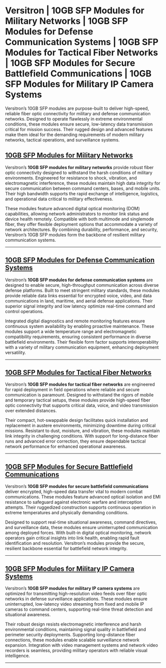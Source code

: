 
# Versitron | 10GB SFP Modules for Military Networks | 10GB SFP Modules for Defense Communication Systems | 10GB SFP Modules for Tactical Fiber Networks | 10GB SFP Modules for Secure Battlefield Communications | 10GB SFP Modules for Military IP Camera Systems

Versitron’s 10GB SFP modules are purpose-built to deliver high-speed, reliable fiber optic connectivity for military and defense communication networks. Designed to operate flawlessly in extreme environmental conditions, these modules ensure secure, low-latency data transmission critical for mission success. Their rugged design and advanced features make them ideal for the demanding requirements of modern military networks, tactical operations, and surveillance systems.


## [10GB SFP Modules for Military Networks](https://www.versitron.com/products/fe10sm-small-formfactor-pluggable-transceivers-lifetime-warranty-10)  
Versitron’s **10GB SFP modules for military networks** provide robust fiber optic connectivity designed to withstand the harsh conditions of military environments. Engineered for resistance to shock, vibration, and electromagnetic interference, these modules maintain high data integrity for secure communication between command centers, bases, and mobile units. Their high bandwidth supports the rapid exchange of intelligence, logistics, and operational data critical to military effectiveness.

These modules feature advanced digital optical monitoring (DOM) capabilities, allowing network administrators to monitor link status and device health remotely. Compatible with both multimode and singlemode fiber, they offer flexible deployment options that accommodate a variety of network architectures. By combining durability, performance, and security, Versitron’s 10GB SFP modules form the backbone of resilient military communication systems.

---

## [10GB SFP Modules for Defense Communication Systems](http://versitron.com/products/femm-small-formfactor-pluggable-transceivers-lifetime-warranty-8)  
Versitron’s **10GB SFP modules for defense communication systems** are designed to enable secure, high-throughput communication across diverse defense platforms. Built to meet stringent military standards, these modules provide reliable data links essential for encrypted voice, video, and data communications in land, maritime, and aerial defense applications. Their superior signal integrity and low latency optimize real-time command and control operations.

Integrated digital diagnostics and remote monitoring features ensure continuous system availability by enabling proactive maintenance. These modules support a wide temperature range and electromagnetic compatibility requirements, ensuring consistent performance in diverse battlefield environments. Their flexible form factor supports interoperability with a variety of military communication equipment, enhancing deployment versatility.

---

## [10GB SFP Modules for Tactical Fiber Networks](https://www.versitron.com/products/fe2mm-small-formfactor-pluggable-transceivers-lifetime-warranty-9)  
Versitron’s **10GB SFP modules for tactical fiber networks** are engineered for rapid deployment in field operations where reliable and secure communication is paramount. Designed to withstand the rigors of mobile and temporary tactical setups, these modules provide high-speed fiber optic connectivity that supports critical data, voice, and video transmission over extended distances.

Their compact, hot-swappable design facilitates quick installation and replacement in austere environments, minimizing downtime during critical missions. Resistant to dust, moisture, and vibration, these modules maintain link integrity in challenging conditions. With support for long-distance fiber runs and advanced error correction, they ensure dependable tactical network performance for enhanced operational awareness.

---

## [10GB SFP Modules for Secure Battlefield Communications](https://www.versitron.com/products/gbmm-small-formfactor-pluggable-transceivers-lifetime-warranty-1)  
Versitron’s **10GB SFP modules for secure battlefield communications** deliver encrypted, high-speed data transfer vital to modern combat communications. These modules feature advanced optical isolation and EMI resistance to safeguard against electronic warfare and interception attempts. Their ruggedized construction supports continuous operation in extreme temperatures and physically demanding conditions.

Designed to support real-time situational awareness, command directives, and surveillance data, these modules ensure uninterrupted communication among deployed forces. With built-in digital optical monitoring, network operators gain critical insights into link health, enabling rapid fault identification and resolution. Versitron’s modules provide the secure, resilient backbone essential for battlefield network integrity.

---

## [10GB SFP Modules for Military IP Camera Systems](https://www.versitron.com/products/gb2mm-small-formfactor-pluggable-transceivers-lifetime-warranty-2)  
Versitron’s **10GB SFP modules for military IP camera systems** are optimized for transmitting high-resolution video feeds over fiber optic networks in defense surveillance applications. These modules ensure uninterrupted, low-latency video streaming from fixed and mobile IP cameras to command centers, supporting real-time threat detection and situational awareness.

Their robust design resists electromagnetic interference and harsh environmental conditions, maintaining signal quality in battlefield and perimeter security deployments. Supporting long-distance fiber connections, these modules enable scalable surveillance network expansion. Integration with video management systems and network video recorders is seamless, providing military operators with reliable visual intelligence.

---

